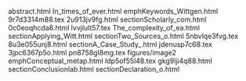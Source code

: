 abstract.html
In_times_of_ever.html
emphKeywords_Wittgen.html
9r7d3314m88.tex
2u913jv9fg.html
sectionScholarly_com.html
0c0eoqhcda8.html
lvvjlult57.tex
The_complexity_of_ea.html
sectionApplying_Witt.html
sectionTwo_Sources_o.html
5nbvlqe3fvg.tex
8u3e055unj8.html
sectionA_Case_Study_.html
jdenusp7c68.tex
3jpc6367p5o.html
pn8758gl8mg.tex
figures/image2
emphConceptual_metap.html
ldp5of55l48.tex
gkg9lji4q88.html
sectionConclusionlab.html
sectionDeclaration_o.html